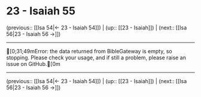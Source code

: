 # 23 - Isaiah 55

(previous:: [[Isa 54|← 23 - Isaiah 54]]) | (up:: [[23 - Isaiah]]) | (next:: [[Isa 56|23 - Isaiah 56 →]])

***
[0;31;49mError: the data returned from BibleGateway is empty, so stopping. Please check your usage, and if still a problem, please raise an issue on GitHub.[0m

***

(previous:: [[Isa 54|← 23 - Isaiah 54]]) | (up:: [[23 - Isaiah]]) | (next:: [[Isa 56|23 - Isaiah 56 →]])
